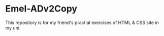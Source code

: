 # Emel-ADv2Copy
This repository is for my friend's practial exercises of HTML &amp; CSS site in my uni.
